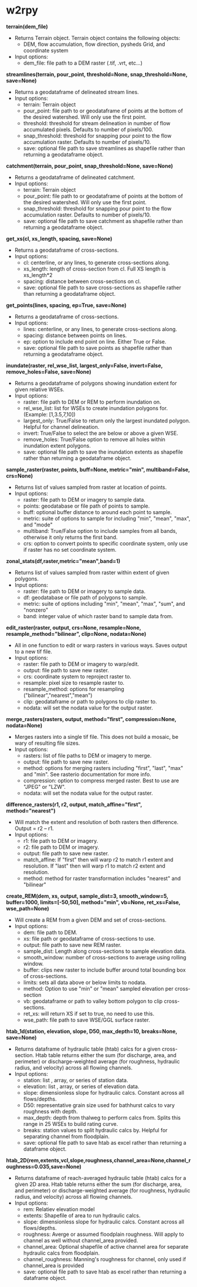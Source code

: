 
# w2rpy

**terrain(dem_file)**
- Returns Terrain object. Terrain object contains the following objects:
 	- DEM, flow accumulation, flow direction, pysheds Grid, and coordinate system
- Input options: 
 	- dem_file: file path to a DEM raster (.tif, .vrt, etc…)

**streamlines(terrain, pour_point, threshold=None, snap_threshold=None, save=None)**
- Returns a geodataframe of delineated stream lines.
- Input options:
 	- terrain: Terrain object
 	- pour_point: file path to or geodataframe of points at the bottom of the desired watershed. Will only use the first point.
 	- threshold: threshold for stream delineation in number of flow accumulated pixels. Defaults to number of pixels/100.
 	- snap_threshold: threshold for snapping pour point to the flow accumulation raster. Defaults to number of pixels/10.
 	- save: optional file path to save streamlines as shapefile rather than returning a geodataframe object.

**catchment(terrain, pour_point, snap_threshold=None, save=None)**
- Returns a geodataframe of delineated catchment.
- Input options:
 	- terrain: Terrain object
 	- pour_point: file path to or geodataframe of points at the bottom of the desired watershed. Will only use the first point.
 	- snap_threshold: threshold for snapping pour point to the flow accumulation raster. Defaults to number of pixels/10.
 	- save: optional file path to save catchment as shapefile rather than returning a geodataframe object.

**get_xs(cl, xs_length, spacing, save=None)**
- Returns a geodataframe of cross-sections.
- Input options:
 	- cl: centerline, or any lines, to generate cross-sections along.
 	- xs_length: length of cross-section from cl. Full XS length is xs_length*2
 	- spacing: distance between cross-sections on cl. 
 	- save: optional file path to save cross-sections as shapefile rather than returning a geodataframe object.

**get_points(lines, spacing, ep=True, save=None)**
- Returns a geodataframe of cross-sections.
- Input options:
 	- lines: centerline, or any lines, to generate cross-sections along.
 	- spacing: distance between points on lines. 
 	- ep: option to include end point on line. Either True or False.
 	- save: optional file path to save points as shapefile rather than returning a geodataframe object.

**inundate(raster, rel_wse_list, largest_only=False, invert=False, remove_holes=False, save=None)**
- Returns a geodataframe of polygons showing inundation extent for given relative WSEs. 
- Input options:
 	- raster: file path to DEM or REM to perform inundation on. 
 	- rel_wse_list: list for WSEs to create inundation polygons for. (Example: [1,3.5,7,10])
 	- largest_only: True/False to return only the largest inundated polygon. Helpful for channel delineation.
 	- invert: True/False to select the are below or above a given WSE.
 	- remove_holes: True/False option to remove all holes within inundation extent polygons.
 	- save: optional file path to save the inundation extents as shapefile rather than returning a geodataframe object.

**sample_raster(raster, points, buff=None, metric="min", multiband=False, crs=None)**
- Returns list of values sampled from raster at location of points.
- Input options:
 	- raster: file path to DEM or imagery to sample data. 
 	- points: geodatabase or file path of points to sample.
 	- buff: optional buffer distance to around each point to sample. 
 	- metric: suite of options to sample for including "min", "mean", "max", and "mode"
 	- multiband: True/False option to include samples from all bands, otherwise it only returns the first band. 
 	- crs: option to convert points to specific coordinate system, only use if raster has no set coordinate system. 

**zonal_stats(df,raster,metric="mean",band=1)**
- Returns list of values sampled from raster within extent of given polygons.
- Input options:
 	- raster: file path to DEM or imagery to sample data. 
 	- df: geodatabase or file path of polygons to sample.
 	- metric: suite of options including "min", "mean", "max", "sum", and "nonzero"
 	- band: integer value of which raster band to sample data from.  

**edit_raster(raster, output, crs=None, resample=None, resample_method="bilinear", clip=None, nodata=None)**
- All in one function to edit or warp rasters in various ways. Saves output to a new tif file. 
- Input options:
 	- raster: file path to DEM or imagery to warp/edit.
 	- output: file path to save new raster.
 	- crs: coordinate system to reproject raster to.
 	- resample: pixel size to resample raster to.
 	- resample_method: options for resampling ("bilinear","nearest","mean")
 	- clip: geodataframe or path to polygons to clip raster to. 
 	- nodata: will set the nodata value for the output raster. 

**merge_rasters(rasters, output, method="first", compression=None, nodata=None)**
- Merges rasters into a single tif file. This does not build a mosaic, be wary of resulting file sizes. 
- Input options:
 	- rasters: list of file paths to DEM or imagery to merge.
 	- output: file path to save new raster.
 	- method: options for merging rasters including "first", "last", "max" and "min". See rasterio documentation for more info. 
 	- compression: option to compress merged raster. Best to use are "JPEG" or "LZW".
 	- nodata: will set the nodata value for the output raster. 

**difference_rasters(r1, r2, output, match_affine="first", method="nearest")**
- Will match the extent and resolution of both rasters then difference. Output = r2 – r1.
- Input options:
 	- r1: file path to DEM or imagery.
 	- r2: file path to DEM or imagery.
 	- output: file path to save new raster.
 	- match_affine: If "first" then will warp r2 to match r1 extent and resolution. If "last" then will warp r1 to match r2 extent and resolution.
 	- method: method for raster transformation includes "nearest" and "bilinear"

**create_REM(dem, xs, output, sample_dist=3, smooth_window=5, buffer=1000, limits=[-50,50], method="min", vb=None, ret_xs=False, wse_path=None)**
- Will create a REM from a given DEM and set of cross-sections.
- Input options:
 	- dem: file path to DEM.
 	- xs: file path or geodataframe of cross-sections to use.
 	- output: file path to save new REM raster.
 	- sample_dist: Length along cross-sections to sample elevation data.
 	- smooth_window: number of cross-sections to average using rolling window.
 	- buffer: clips new raster to include buffer around total bounding box of cross-sections.
 	- limits: sets all data above or below limits to nodata.
 	- method: Option to use "min" or "mean" sampled elevation per cross-section
 	- vb: geodataframe or path to valley bottom polygon to clip cross-sections.
 	- ret_xs: will return XS if set to true, no need to use this.  
 	- wse_path: file path to save WSE/GGL surface raster.

**htab_1d(station, elevation, slope, D50, max_depth=10, breaks=None, save=None)**
- Returns dataframe of hydraulic table (htab) calcs for a given cross-section. Htab table returns either the sum (for discharge, area, and perimeter) or discharge-weighted average (for roughness, hydraulic radius, and velocity) across all flowing channels. 
- Input options:
 	- station: list , array, or series of station data.
 	- elevation: list , array, or series of elevation data.
 	- slope: dimensionless slope for hydraulic calcs. Constant across all flows/depths. 
 	- D50: representative grain size used for bathhurst calcs to vary roughness with depth. 
 	- max_depth: depth from thalweg to perform calcs from. Splits this range in 25 WSEs to build rating curve. 
 	- breaks: station values to split hydraulic calcs by. Helpful for separating channel from floodplain. 
 	- save: optional file path to save htab as excel rather than returning a dataframe object.

**htab_2D(rem,extents,vcl,slope,roughness,channel_area=None,channel_roughness=0.035,save=None)**
- Returns dataframe of reach-averaged hydraulic table (htab) calcs for a given 2D area. Htab table returns either the sum (for discharge, area, and perimeter) or discharge-weighted average (for roughness, hydraulic radius, and velocity) across all flowing channels. 
- Input options:
 	- rem: Relatiev elevation model 
 	- extents: Shapefile of area to run hydraulic calcs. 
 	- slope: dimensionless slope for hydraulic calcs. Constant across all flows/depths. 
 	- roughness: Averge or assumed floodplain roughness. Will apply to channel as well without channel_area provided. 
 	- channel_area: Optional shapefile of active channel area for separate hydraulic calcs from floodplain.
	- channel_roughness: Manning's roughness for channel, only used if channel_area is provided
 	- save: optional file path to save htab as excel rather than returning a dataframe object.